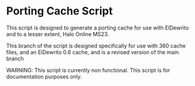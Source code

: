 # Porting Cache Script
This script is designed to generate a porting cache for use with ElDewrito and to a lesser extent, Halo Online MS23.

This branch of the script is designed specifically for use with 360 cache files, and an ElDewrito 0.6 cache, and is a revised version of the main branch

WARNING: This script is currently non functional. This script is for documentation purposes only.
